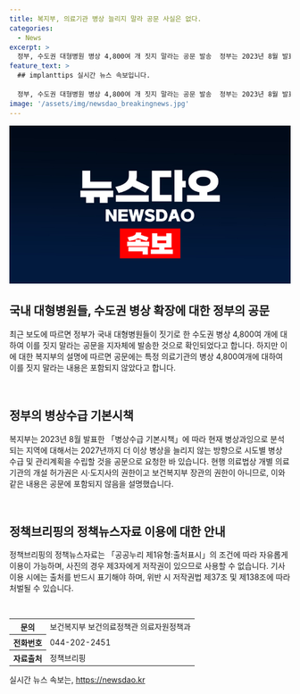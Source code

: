 ```yaml
---
title: 복지부, 의료기관 병상 늘리지 말라 공문 사실은 없다.
categories:
  - News
excerpt: >
  정부, 수도권 대형병원 병상 4,800여 개 짓지 말라는 공문 발송  정부는 2023년 8월 발표한 병상수급 기본시책에 따라 병상과잉 지역에 병상을 더 늘리지 말라는 방향으로 시도별 병상 수급 및 관리계획을 수립하고 있다. 보건복지부는 특정 의료기관의 병상 4,800여개에 대한 공문에는 언급되지 않았으며, 현재 의료기관의 개설 허가는 시·도지사의 권한이므로 해당 내용은 공문에 포함되지 않았음을 밝혔다. (출처: 정책브리핑 www.korea.kr)
feature_text: >
  ## implanttips 실시간 뉴스 속보입니다.

  정부, 수도권 대형병원 병상 4,800여 개 짓지 말라는 공문 발송  정부는 2023년 8월 발표한 병상수급 기본시책에 따라 병상과잉 지역에 병상을 더 늘리지 말라는 방향으로 시도별 병상 수급 및 관리계획을 수립하고 있다. 보건복지부는 특정 의료기관의 병상 4,800여개에 대한 공문에는 언급되지 않았으며, 현재 의료기관의 개설 허가는 시·도지사의 권한이므로 해당 내용은 공문에 포함되지 않았음을 밝혔다. (출처: 정책브리핑 www.korea.kr)
image: '/assets/img/newsdao_breakingnews.jpg'
---
```


<p><img src="/assets/img/newsdao_breakingnews.jpg" alt="implanttips 속보" /></p>

<h2 data-ke-size="size26">국내 대형병원들, 수도권 병상 확장에 대한 정부의 공문</h2>

<p data-ke-size="size16">최근 보도에 따르면 정부가 국내 대형병원들이 짓기로 한 수도권 병상 4,800여 개에 대하여 이를 짓지 말라는 공문을 지자체에 발송한 것으로 확인되었다고 합니다. 하지만 이에 대한 복지부의 설명에 따르면 공문에는 특정 의료기관의 병상 4,800여개에 대하여 이를 짓지 말라는 내용은 포함되지 않았다고 합니다.</p>

<p><br></p>

<h2 data-ke-size="size26">정부의 병상수급 기본시책</h2>

<p data-ke-size="size16">복지부는 2023년 8월 발표한 「병상수급 기본시책」에 따라 현재 병상과잉으로 분석되는 지역에 대해서는 2027년까지 더 이상 병상을 늘리지 않는 방향으로 시도별 병상 수급 및 관리계획을 수립할 것을 공문으로 요청한 바 있습니다. 현행 의료법상 개별 의료기관의 개설 허가권은 시·도지사의 권한이고 보건복지부 장관의 권한이 아니므로, 이와 같은 내용은 공문에 포함되지 않음을 설명했습니다.</p>

<p><br></p>

<h2 data-ke-size="size26">정책브리핑의 정책뉴스자료 이용에 대한 안내</h2>

<p data-ke-size="size16">정책브리핑의 정책뉴스자료는 「공공누리 제1유형:출처표시」의 조건에 따라 자유롭게 이용이 가능하며, 사진의 경우 제3자에게 저작권이 있으므로 사용할 수 없습니다. 기사 이용 시에는 출처를 반드시 표기해야 하며, 위반 시 저작권법 제37조 및 제138조에 따라 처벌될 수 있습니다.</p>

<p><br></p>

<table>
  <tr>
    <th>문의</th>
    <td>보건복지부 보건의료정책관 의료자원정책과</td>
  </tr>
  <tr>
    <th>전화번호</th>
    <td>044-202-2451</td>
  </tr>
  <tr>
    <th>자료출처</th>
    <td>정책브리핑 </td>
  </tr>
</table>
실시간 뉴스 속보는, <a href="https://newsdao.kr" rel="dofollow">https://newsdao.kr</a>


